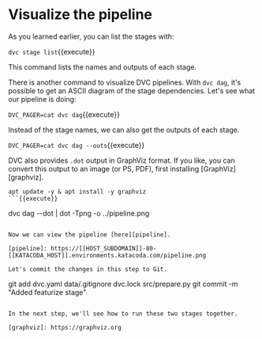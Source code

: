 # Visualize the pipeline

As you learned earlier, you can list the stages with:

`dvc stage list`{{execute}}

This command lists the names and outputs of each stage.

There is another command to visualize DVC pipelines. With `dvc dag`, it's
possible to get an ASCII diagram of the stage dependencies. Let's see what
our pipeline is doing:

`DVC_PAGER=cat dvc dag`{{execute}}

Instead of the stage names, we can also get the outputs of each stage.

`DVC_PAGER=cat dvc dag --outs`{{execute}}

DVC also provides `.dot` output in GraphViz format. If you like, you can
convert this output to an image (or PS, PDF), first installing
[GraphViz][graphviz].

```
apt update -y & apt install -y graphviz
```{{execute}}

```
dvc dag --dot | dot -Tpng -o ../pipeline.png 
```{{execute}}

Now we can view the pipeline [here][pipeline].

[pipeline]: https://[[HOST_SUBDOMAIN]]-80-[[KATACODA_HOST]].environments.katacoda.com/pipeline.png

Let's commit the changes in this step to Git.

```
git add dvc.yaml data/.gitignore dvc.lock src/prepare.py
git commit -m "Added featurize stage"
```{{execute}}

In the next step, we'll see how to run these two stages together.

[graphviz]: https://graphviz.org
